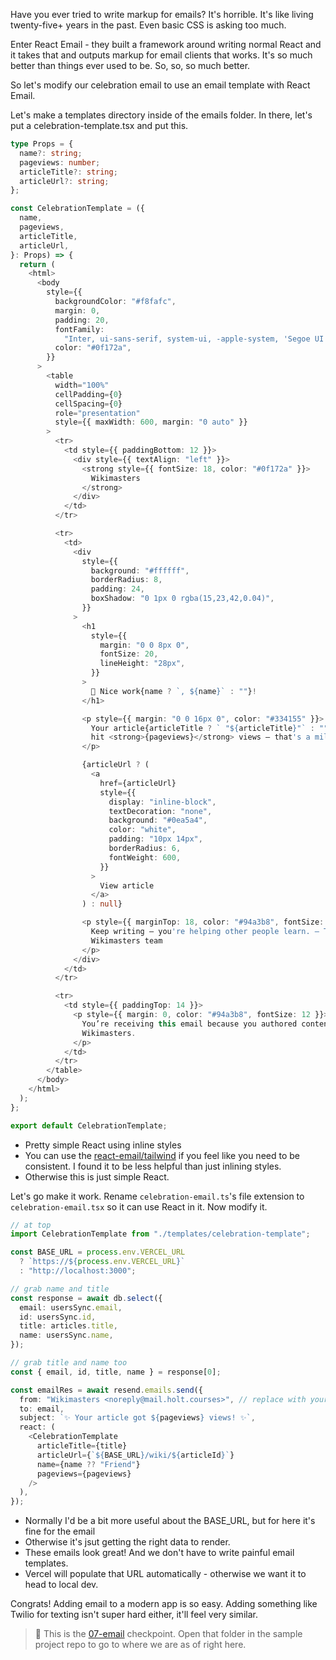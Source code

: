 Have you ever tried to write markup for emails? It's horrible. It's like living twenty-five+ years in the past. Even basic CSS is asking too much.

Enter React Email - they built a framework around writing normal React and it takes that and outputs markup for email clients that works. It's so much better than things ever used to be. So, so, so much better.

So let's modify our celebration email to use an email template with React Email.

Let's make a templates directory inside of the emails folder. In there, let's put a celebration-template.tsx and put this.

```typescript
type Props = {
  name?: string;
  pageviews: number;
  articleTitle?: string;
  articleUrl?: string;
};

const CelebrationTemplate = ({
  name,
  pageviews,
  articleTitle,
  articleUrl,
}: Props) => {
  return (
    <html>
      <body
        style={{
          backgroundColor: "#f8fafc",
          margin: 0,
          padding: 20,
          fontFamily:
            "Inter, ui-sans-serif, system-ui, -apple-system, 'Segoe UI', Roboto, 'Helvetica Neue', Arial",
          color: "#0f172a",
        }}
      >
        <table
          width="100%"
          cellPadding={0}
          cellSpacing={0}
          role="presentation"
          style={{ maxWidth: 600, margin: "0 auto" }}
        >
          <tr>
            <td style={{ paddingBottom: 12 }}>
              <div style={{ textAlign: "left" }}>
                <strong style={{ fontSize: 18, color: "#0f172a" }}>
                  Wikimasters
                </strong>
              </div>
            </td>
          </tr>

          <tr>
            <td>
              <div
                style={{
                  background: "#ffffff",
                  borderRadius: 8,
                  padding: 24,
                  boxShadow: "0 1px 0 rgba(15,23,42,0.04)",
                }}
              >
                <h1
                  style={{
                    margin: "0 0 8px 0",
                    fontSize: 20,
                    lineHeight: "28px",
                  }}
                >
                  🎉 Nice work{name ? `, ${name}` : ""}!
                </h1>

                <p style={{ margin: "0 0 16px 0", color: "#334155" }}>
                  Your article{articleTitle ? ` "${articleTitle}"` : ""} just
                  hit <strong>{pageviews}</strong> views — that's a milestone.
                </p>

                {articleUrl ? (
                  <a
                    href={articleUrl}
                    style={{
                      display: "inline-block",
                      textDecoration: "none",
                      background: "#0ea5a4",
                      color: "white",
                      padding: "10px 14px",
                      borderRadius: 6,
                      fontWeight: 600,
                    }}
                  >
                    View article
                  </a>
                ) : null}

                <p style={{ marginTop: 18, color: "#94a3b8", fontSize: 13 }}>
                  Keep writing — you're helping other people learn. — The
                  Wikimasters team
                </p>
              </div>
            </td>
          </tr>

          <tr>
            <td style={{ paddingTop: 14 }}>
              <p style={{ margin: 0, color: "#94a3b8", fontSize: 12 }}>
                You’re receiving this email because you authored content on
                Wikimasters.
              </p>
            </td>
          </tr>
        </table>
      </body>
    </html>
  );
};

export default CelebrationTemplate;
```

- Pretty simple React using inline styles
- You can use the [react-email/tailwind][tw] if you feel like you need to be consistent. I found it to be less helpful than just inlining styles.
- Otherwise this is just simple React.

Let's go make it work. Rename `celebration-email.ts`'s file extension to `celebration-email.tsx` so it can use React in it. Now modify it.

```typescript
// at top
import CelebrationTemplate from "./templates/celebration-template";

const BASE_URL = process.env.VERCEL_URL
  ? `https://${process.env.VERCEL_URL}`
  : "http://localhost:3000";

// grab name and title
const response = await db.select({
  email: usersSync.email,
  id: usersSync.id,
  title: articles.title,
  name: usersSync.name,
});

// grab title and name too
const { email, id, title, name } = response[0];

const emailRes = await resend.emails.send({
  from: "Wikimasters <noreply@mail.holt.courses>", // replace with your domain when ready
  to: email,
  subject: `✨ Your article got ${pageviews} views! ✨`,
  react: (
    <CelebrationTemplate
      articleTitle={title}
      articleUrl={`${BASE_URL}/wiki/${articleId}`}
      name={name ?? "Friend"}
      pageviews={pageviews}
    />
  ),
});
```

- Normally I'd be a bit more useful about the BASE_URL, but for here it's fine for the email
- Otherwise it's jsut getting the right data to render.
- These emails look great! And we don't have to write painful email templates.
- Vercel will populate that URL automatically - otherwise we want it to head to local dev.

Congrats! Adding email to a modern app is so easy. Adding something like Twilio for texting isn't super hard either, it'll feel very similar.

> 🏁 This is the [07-email][checkpoint] checkpoint. Open that folder in the sample project repo to go to where we are as of right here.

[checkpoint]: https://github.com/btholt/fullstack-next-wiki/tree/main/07-email
[react-email]: https://react.email/
[tw]: https://www.npmjs.com/package/@react-email/tailwind
